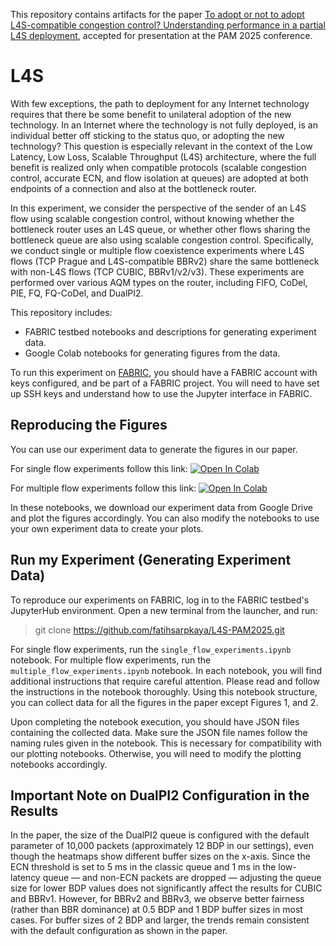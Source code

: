 This repository contains artifacts for the paper [To adopt or not to adopt L4S-compatible congestion control? Understanding performance in a partial L4S deployment](https://doi.org/10.48550/arXiv.2411.10952), accepted for presentation at the PAM 2025 conference.

# L4S

With few exceptions, the path to deployment for any Internet technology requires that there be some benefit to unilateral adoption of the new technology. In an Internet where the technology is not fully deployed, is an individual better off sticking to the status quo, or adopting the new technology? This question is especially relevant in the context of the Low Latency, Low Loss, Scalable Throughput (L4S) architecture, where the full benefit is realized only when compatible protocols (scalable congestion control, accurate ECN, and flow isolation at queues) are adopted at both endpoints of a connection and also at the bottleneck router. 

In this experiment, we consider the perspective of the sender of an L4S flow using scalable congestion control, without knowing whether the bottleneck router uses an L4S queue, or whether other flows sharing the bottleneck queue are also using scalable congestion control. Specifically, we conduct single or multiple flow coexistence experiments where L4S flows (TCP Prague and L4S-compatible BBRv2) share the same bottleneck with non-L4S flows (TCP CUBIC, BBRv1/v2/v3). These experiments are performed over various AQM types on the router, including FIFO, CoDel, PIE, FQ, FQ-CoDel, and DualPI2.

This repository includes:

 - FABRIC testbed notebooks and descriptions for generating experiment data.
 - Google Colab notebooks for generating figures from the data.

To run this experiment on [FABRIC](https://fabric-testbed.net), you should have a FABRIC account with keys configured, and be part of a FABRIC project. You will need to have set up SSH keys and understand how to use the Jupyter interface in FABRIC.

## Reproducing the Figures

You can use our experiment data to generate the figures in our paper.

For single flow experiments follow this link: [![Open In Colab](https://colab.research.google.com/assets/colab-badge.svg)](https://colab.research.google.com/github/fatihsarpkaya/L4S-PAM2025/blob/main/plotting-notebooks/1vs1.ipynb)

For multiple flow experiments follow this link: [![Open In Colab](https://colab.research.google.com/assets/colab-badge.svg)](https://colab.research.google.com/github/fatihsarpkaya/L4S-PAM2025/blob/main/plotting-notebooks/multiple_flows.ipynb)

In these notebooks, we download our experiment data from Google Drive and plot the figures accordingly. You can also modify the notebooks to use your own experiment data to create your plots.

## Run my Experiment (Generating Experiment Data)

To reproduce our experiments on FABRIC, log in to the FABRIC testbed's JupyterHub environment. Open a new terminal from the launcher, and run:

> git clone https://github.com/fatihsarpkaya/L4S-PAM2025.git

For single flow experiments, run the `single_flow_experiments.ipynb` notebook. For multiple flow experiments, run the `multiple_flow_experiments.ipynb` notebook. In each notebook, you will find additional instructions that require careful attention. Please read and follow the instructions in the notebook thoroughly. Using this notebook structure, you can collect data for all the figures in the paper except Figures 1, and 2.

Upon completing the notebook execution, you should have JSON files containing the collected data. Make sure the JSON file names follow the naming rules given in the notebook. This is necessary for compatibility with our plotting notebooks. Otherwise, you will need to modify the plotting notebooks accordingly.



## Important Note on DualPI2 Configuration in the Results

In the paper, the size of the DualPI2 queue is configured with the default parameter of 10,000 packets (approximately 12 BDP in our settings), even though the heatmaps show different buffer sizes on the x-axis. Since the ECN threshold is set to 5 ms in the classic queue and 1 ms in the low-latency queue — and non-ECN packets are dropped — adjusting the queue size for lower BDP values does not significantly affect the results for CUBIC and BBRv1.
However, for BBRv2 and BBRv3, we observe better fairness (rather than BBR dominance) at 0.5 BDP and 1 BDP buffer sizes in most cases. For buffer sizes of 2 BDP and larger, the trends remain consistent with the default configuration as shown in the paper.
